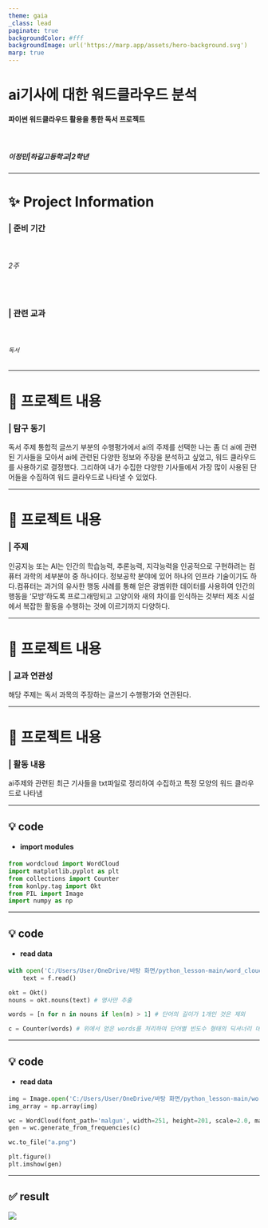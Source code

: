 ```yaml
---
theme: gaia
_class: lead
paginate: true
backgroundColor: #fff
backgroundImage: url('https://marp.app/assets/hero-background.svg')
marp: true
---
```


# ai기사에 대한 워드클라우드 분석

#### **파이썬 워드클라우드 활용을 통한 독서 프로젝트**

</br>

##### 이정민|하길고등학교|2학년

---

# ✨ Project Information

### | **준비 기간**

  </br>

###### 2주

</br>

### | **관련 교과**

  </br>

###### `독서`

---

# 📝 프로젝트 내용

### | 탐구 동기

독서 주제 통합적 글쓰기 부분의 수행평가에서 ai의 주제를 선택한 나는 좀 더 ai에 관련된 기사들을 모아서 ai에 관련된 다양한 정보와 주장을 분석하고 싶었고, 워드 클라우드를 사용하기로 결정했다. 
그리하여 내가 수집한 다양한 기사들에서 가장 많이 사용된 단어들을 수집하여 워드 클라우드로 나타낼 수 있었다.

---

# 📝 프로젝트 내용

### | 주제

인공지능 또는 AI는 인간의 학습능력, 추론능력, 지각능력을 인공적으로 구현하려는 컴퓨터 과학의 세부분야 중 하나이다. 정보공학 분야에 있어 하나의 인프라 기술이기도 하다.컴퓨터는 과거의 유사한 행동 사례를 통해 얻은 광범위한 데이터를 사용하여 인간의 행동을 ‘모방’하도록 프로그래밍되고 고양이와 새의 차이를 인식하는 것부터 제조 시설에서 복잡한 활동을 수행하는 것에 이르기까지 다양하다.

---

# 📝 프로젝트 내용

### | 교과 연관성

해당 주제는 독서 과목의 주장하는 글쓰기 수행평가와 연관된다.

---

# 📝 프로젝트 내용

### | 활동 내용

ai주제와 관련된 최근 기사들을 txt파일로 정리하여 수집하고 특정 모양의 워드 클라우드로 나타냄

---

## 💡 code

- #### import modules

```python
from wordcloud import WordCloud
import matplotlib.pyplot as plt
from collections import Counter
from konlpy.tag import Okt
from PIL import Image
import numpy as np
```

---

## 💡 code

- #### read data

```python
with open('C:/Users/User/OneDrive/바탕 화면/python_lesson-main/word_cloud/project.txt', 'r', encoding='utf-8') as f:
    text = f.read()

okt = Okt()
nouns = okt.nouns(text) # 명사만 추출

words = [n for n in nouns if len(n) > 1] # 단어의 길이가 1개인 것은 제외

c = Counter(words) # 위에서 얻은 words를 처리하여 단어별 빈도수 형태의 딕셔너리 데이터를 구함

```

---

## 💡 code

- #### read data

```python
img = Image.open('C:/Users/User/OneDrive/바탕 화면/python_lesson-main/word_cloud/temp.jpg')
img_array = np.array(img)

wc = WordCloud(font_path='malgun', width=251, height=201, scale=2.0, max_font_size=250, mask=img_array)
gen = wc.generate_from_frequencies(c)

wc.to_file("a.png")

plt.figure()
plt.imshow(gen)
```

---

## ✅ result

![](./a.png)